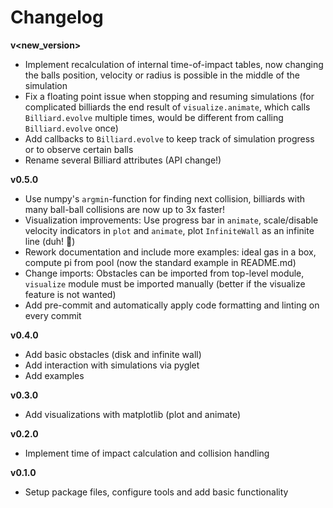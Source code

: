 # Changelog

**v<new_version>**
- Implement recalculation of internal time-of-impact tables, now changing the balls position, velocity or radius is possible in the middle of the simulation
- Fix a floating point issue when stopping and resuming simulations (for complicated billiards the end result of `visualize.animate`, which calls `Billiard.evolve` multiple times, would be different from calling `Billiard.evolve` once)
- Add callbacks to `Billiard.evolve` to keep track of simulation progress or to observe certain balls
- Rename several Billiard attributes (API change!)

**v0.5.0**
- Use numpy's `argmin`-function for finding next collision, billiards with many ball-ball collisions are now up to 3x faster!
- Visualization improvements: Use progress bar in `animate`, scale/disable velocity indicators in `plot` and `animate`, plot `InfiniteWall` as an infinite line (duh! 🤦)
- Rework documentation and include more examples: ideal gas in a box, compute pi from pool (now the standard example in README.md)
- Change imports: Obstacles can be imported from top-level module, `visualize` module must be imported manually (better if the visualize feature is not wanted)
- Add pre-commit and automatically apply code formatting and linting on every commit

**v0.4.0**
- Add basic obstacles (disk and infinite wall)
- Add interaction with simulations via pyglet
- Add examples

**v0.3.0**
- Add visualizations with matplotlib (plot and animate)

**v0.2.0**
- Implement time of impact calculation and collision handling

**v0.1.0**
- Setup package files, configure tools and add basic functionality
